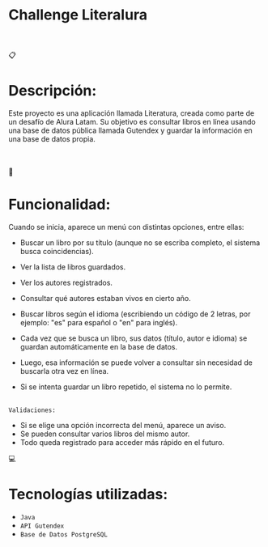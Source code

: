 # Challenge Literalura

<br></br>
:clipboard:<h1>Descripción:</h1>
<p>Este proyecto es una aplicación llamada Literatura, creada como parte de un desafío de Alura Latam.
Su objetivo es consultar libros en línea usando una base de datos pública llamada Gutendex y guardar la información en una base de datos propia.</p>

<br></br>
:wrench:<h1>Funcionalidad:</h1>
Cuando se inicia, aparece un menú con distintas opciones, entre ellas:

- Buscar un libro por su título (aunque no se escriba completo, el sistema busca coincidencias).
- Ver la lista de libros guardados.
- Ver los autores registrados.
- Consultar qué autores estaban vivos en cierto año.
- Buscar libros según el idioma (escribiendo un código de 2 letras, por ejemplo: "es" para español o "en" para inglés).

- Cada vez que se busca un libro, sus datos (título, autor e idioma) se guardan automáticamente en la base de datos.
- Luego, esa información se puede volver a consultar sin necesidad de buscarla otra vez en línea.
- Si se intenta guardar un libro repetido, el sistema no lo permite.
<br></br>

`Validaciones:`
- Si se elige una opción incorrecta del menú, aparece un aviso.
- Se pueden consultar varios libros del mismo autor.
- Todo queda registrado para acceder más rápido en el futuro.

:computer:<h1>Tecnologías utilizadas:</h1>
- `Java`
- `API Gutendex`
- `Base de Datos PostgreSQL`
